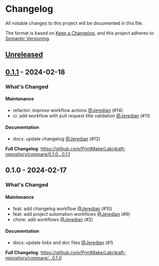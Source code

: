 # Changelog

All notable changes to this project will be documented in this file.

The format is based on [Keep a Changelog](https://keepachangelog.com/en/1.1.0/),
and this project adheres to [Semantic Versioning](https://semver.org/spec/v2.0.0.html).

## [Unreleased](https://github.com/PrintMakerLab/draft-repository/compare/0.1.1...HEAD)

<!-- Please do not update the unreleased notes. -->

<!-- Content should be placed here -->
## [0.1.1](https://github.com/PrintMakerLab/draft-repository/compare/0.1.0...0.1.1) - 2024-02-18

### What's Changed

#### Maintenance

- refactor: improve workflow actions [@Jeredian](https://github.com/Jeredian) (#14)
- ci: add workflow with pull request title validation [@Jeredian](https://github.com/Jeredian) (#11)

#### Documentation

- docs: update changelog [@Jeredian](https://github.com/Jeredian) (#12)

**Full Changelog**: https://github.com/PrintMakerLab/draft-repository/compare/0.1.0...0.1.1

## 0.1.0 - 2024-02-17

### What's Changed

#### Maintenance

- feat: add changelog workflow [@Jeredian](https://github.com/Jeredian)  (#10)
- feat: add project automation workflows [@Jeredian](https://github.com/Jeredian)  (#9)
- chore: add workflows [@Jeredian](https://github.com/Jeredian)  (#2)

#### Documentation

- docs: update links and doc files [@Jeredian](https://github.com/Jeredian)  (#1)

**Full Changelog**: https://github.com/PrintMakerLab/draft-repository/compare/...0.1.0